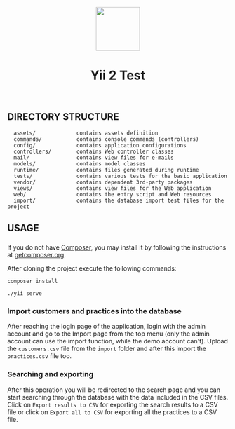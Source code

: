 <p align="center">
    <a href="https://github.com/yiisoft" target="_blank">
        <img src="https://avatars0.githubusercontent.com/u/993323" height="100px">
    </a>
    <h1 align="center">Yii 2 Test</h1>
    <br>
</p>


DIRECTORY STRUCTURE
-------------------

      assets/             contains assets definition
      commands/           contains console commands (controllers)
      config/             contains application configurations
      controllers/        contains Web controller classes
      mail/               contains view files for e-mails
      models/             contains model classes
      runtime/            contains files generated during runtime
      tests/              contains various tests for the basic application
      vendor/             contains dependent 3rd-party packages
      views/              contains view files for the Web application
      web/                contains the entry script and Web resources
      import/		      contains the database import test files for the project


USAGE
------------

### 

If you do not have [Composer](http://getcomposer.org/), you may install it by following the instructions
at [getcomposer.org](http://getcomposer.org/doc/00-intro.md#installation-nix).

After cloning the project execute the following commands:

~~~
composer install
~~~

~~~
./yii serve
~~~


### Import customers and practices into the database

After reaching the login page of the application, login with the admin account and go to the Import page from the top menu (only the admin account can use the import function, while the demo account can't).
Upload the `customers.csv` file from the `import` folder and after this import the `practices.csv` file too.

### Searching and exporting

After this operation you will be redirected to the search page and you can start searching through the database with the data included in the CSV files.
Click on `Export results to CSV` for exporting the search results to a CSV file or click on `Export all to CSV` for exporting all the practices to a CSV file.

